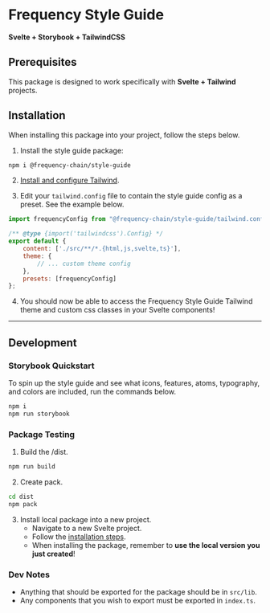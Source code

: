 # Frequency Style Guide

**Svelte + Storybook + TailwindCSS**

## Prerequisites

This package is designed to work specifically with **Svelte + Tailwind** projects.

## Installation

When installing this package into your project, follow the steps below.

1. Install the style guide package:

```zsh
npm i @frequency-chain/style-guide
```

2. [Install and configure Tailwind](https://tailwindcss.com/docs/guides/sveltekit).


3. Edit your `tailwind.config` file to contain the style guide config as a preset. See the example below.

```js
import frequencyConfig from "@frequency-chain/style-guide/tailwind.config";

/** @type {import('tailwindcss').Config} */
export default {
    content: ['./src/**/*.{html,js,svelte,ts}'],
    theme: {
        // ... custom theme config
    },
    presets: [frequencyConfig]
};
```

4. You should now be able to access the Frequency Style Guide Tailwind theme and custom css classes in your Svelte
   components!

---

## Development

### Storybook Quickstart

To spin up the style guide and see what icons, features, atoms, typography, and colors are included, run the commands
below.

```zsh
npm i
npm run storybook
```

### Package Testing

1. Build the /dist.

```zsh
npm run build
```

2. Create pack.

```zsh
cd dist
npm pack
```

3. Install local package into a new project.
    - Navigate to a new Svelte project.
    - Follow the [installation steps](#installation).
    - When installing the package, remember to **use the local version you just created**!

### Dev Notes

- Anything that should be exported for the package should be in `src/lib`.
- Any components that you wish to export must be exported in `index.ts`.